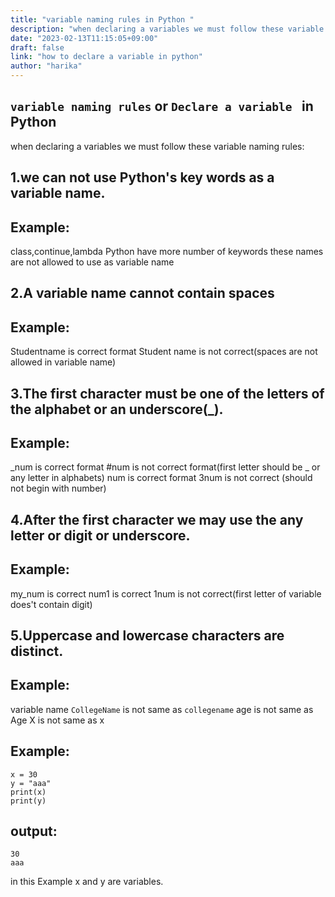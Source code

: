 ```yaml
---
title: "variable naming rules in Python "
description: "when declaring a variables we must follow these variable naming rules"
date: "2023-02-13T11:15:05+09:00"
draft: false
link: "how to declare a variable in python"
author: "harika"
---
```


## `variable naming rules` or `Declare a variable ` in Python

when declaring a variables we must follow these variable naming rules:

## 1.we can not use Python's key words as a variable name.
## Example:
  class,continue,lambda Python have more number of keywords
  these names are not allowed to use as variable name

## 2.A variable name cannot contain spaces
## Example:
  Studentname is correct format
  Student name is not correct(spaces are not allowed in variable name)


## 3.The first character must be one of the letters of the alphabet or an underscore(_).

## Example:
  _num is correct format
  #num is not correct format(first letter should be _ or any letter in alphabets)
  num is correct format
  3num is not correct (should not begin with number)
  
## 4.After the first character we may use the any letter or digit or underscore.
## Example:
  my_num is correct
  num1 is correct 
  1num is not correct(first letter of variable does't contain digit)

## 5.Uppercase and lowercase characters are distinct.
## Example:
  variable name `CollegeName` is not same as `collegename` 
  age is not same as Age
  X is not same as x

## Example:
```
x = 30
y = "aaa"
print(x)
print(y)
```
## output:
```
30
aaa
```
in this Example x and y are variables.

